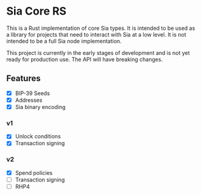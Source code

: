 # Sia Core RS

This is a Rust implementation of core Sia types. It is intended to be used as a library for projects that need to 
interact with Sia at a low level. It is not intended to be a full Sia node implementation.

This project is currently in the early stages of development and is not yet ready 
for production use. The API will have breaking changes.

## Features
- [x] BIP-39 Seeds
- [x] Addresses
- [x] Sia binary encoding

### v1
- [x] Unlock conditions
- [x] Transaction signing

### v2
- [x] Spend policies
- [ ] Transaction signing
- [ ] RHP4